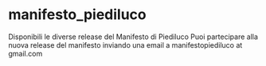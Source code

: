 # manifesto_piediluco
Disponibili le diverse release del Manifesto di Piediluco
Puoi partecipare alla nuova release del manifesto inviando una email a manifestopiediluco at gmail.com
